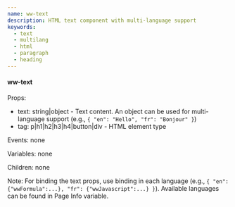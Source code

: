 ```yaml
---
name: ww-text
description: HTML text component with multi-language support
keywords:
  - text
  - multilang
  - html
  - paragraph
  - heading
---
```


#### ww-text
Props:
- text: string|object - Text content. An object can be used for multi-language support (e.g., `{ "en": "Hello", "fr": "Bonjour" }`)
- tag: p|h1|h2|h3|h4|button|div - HTML element type

Events: none

Variables: none

Children: none

Note: For binding the text props, use binding in each language (e.g., `{ "en": {"wwFormula":...}, "fr": {"wwJavascript":...} }`). Available languages can be found in Page Info variable.
